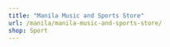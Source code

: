```yaml
---
title: "Manila Music and Sports Store"
url: /manila/manila-music-and-sports-store/
shop: Sport
---
```

